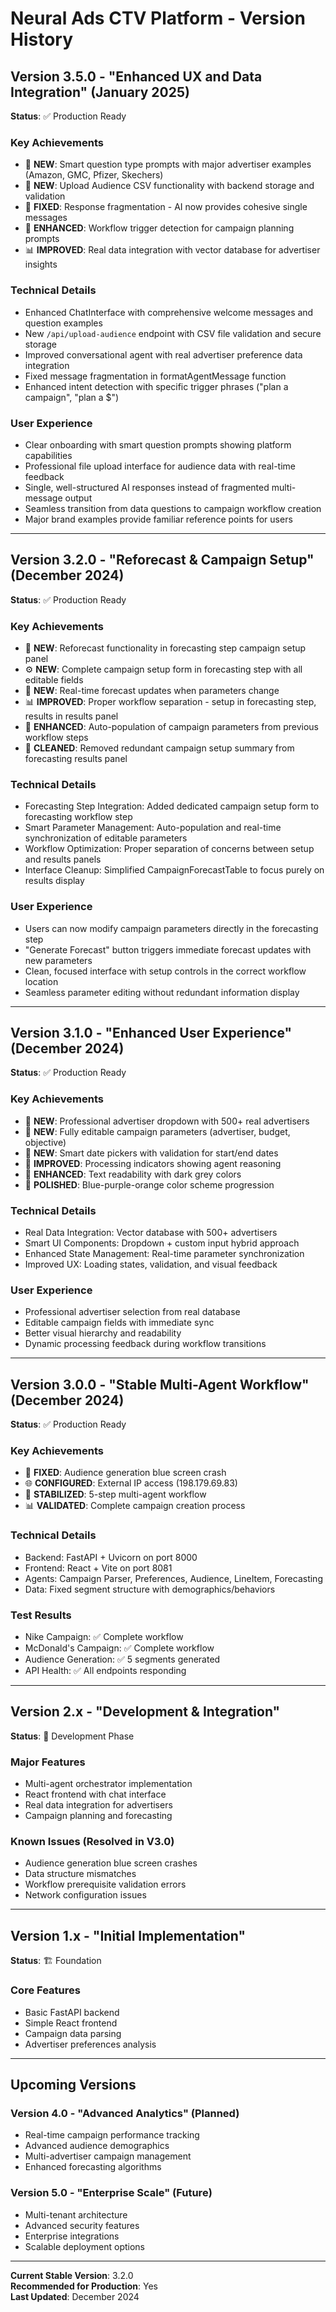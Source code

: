 # Neural Ads CTV Platform - Version History

## Version 3.5.0 - "Enhanced UX and Data Integration" (January 2025)
**Status**: ✅ Production Ready

### Key Achievements
- 🧠 **NEW**: Smart question type prompts with major advertiser examples (Amazon, GMC, Pfizer, Skechers)
- 📁 **NEW**: Upload Audience CSV functionality with backend storage and validation
- 💬 **FIXED**: Response fragmentation - AI now provides cohesive single messages
- 🎯 **ENHANCED**: Workflow trigger detection for campaign planning prompts
- 📊 **IMPROVED**: Real data integration with vector database for advertiser insights

### Technical Details
- Enhanced ChatInterface with comprehensive welcome messages and question examples
- New `/api/upload-audience` endpoint with CSV file validation and secure storage
- Improved conversational agent with real advertiser preference data integration
- Fixed message fragmentation in formatAgentMessage function
- Enhanced intent detection with specific trigger phrases ("plan a campaign", "plan a $")

### User Experience
- Clear onboarding with smart question prompts showing platform capabilities
- Professional file upload interface for audience data with real-time feedback
- Single, well-structured AI responses instead of fragmented multi-message output
- Seamless transition from data questions to campaign workflow creation
- Major brand examples provide familiar reference points for users

---

## Version 3.2.0 - "Reforecast & Campaign Setup" (December 2024)
**Status**: ✅ Production Ready

### Key Achievements
- 🔮 **NEW**: Reforecast functionality in forecasting step campaign setup panel
- ⚙️ **NEW**: Complete campaign setup form in forecasting step with all editable fields
- 🔄 **NEW**: Real-time forecast updates when parameters change
- 📊 **IMPROVED**: Proper workflow separation - setup in forecasting step, results in results panel
- 🎯 **ENHANCED**: Auto-population of campaign parameters from previous workflow steps
- 🧹 **CLEANED**: Removed redundant campaign setup summary from forecasting results panel

### Technical Details
- Forecasting Step Integration: Added dedicated campaign setup form to forecasting workflow step
- Smart Parameter Management: Auto-population and real-time synchronization of editable parameters
- Workflow Optimization: Proper separation of concerns between setup and results panels
- Interface Cleanup: Simplified CampaignForecastTable to focus purely on results display

### User Experience
- Users can now modify campaign parameters directly in the forecasting step
- "Generate Forecast" button triggers immediate forecast updates with new parameters
- Clean, focused interface with setup controls in the correct workflow location
- Seamless parameter editing without redundant information display

---

## Version 3.1.0 - "Enhanced User Experience" (December 2024)
**Status**: ✅ Production Ready

### Key Achievements
- 🏢 **NEW**: Professional advertiser dropdown with 500+ real advertisers
- 📝 **NEW**: Fully editable campaign parameters (advertiser, budget, objective)
- 📅 **NEW**: Smart date pickers with validation for start/end dates
- 🎨 **IMPROVED**: Processing indicators showing agent reasoning
- 📖 **ENHANCED**: Text readability with dark grey colors
- 🎯 **POLISHED**: Blue-purple-orange color scheme progression

### Technical Details
- Real Data Integration: Vector database with 500+ advertisers
- Smart UI Components: Dropdown + custom input hybrid approach
- Enhanced State Management: Real-time parameter synchronization
- Improved UX: Loading states, validation, and visual feedback

### User Experience
- Professional advertiser selection from real database
- Editable campaign fields with immediate sync
- Better visual hierarchy and readability
- Dynamic processing feedback during workflow transitions

---

## Version 3.0.0 - "Stable Multi-Agent Workflow" (December 2024)
**Status**: ✅ Production Ready

### Key Achievements
- 🔧 **FIXED**: Audience generation blue screen crash
- 🌐 **CONFIGURED**: External IP access (198.179.69.83)
- 🤖 **STABILIZED**: 5-step multi-agent workflow
- 📊 **VALIDATED**: Complete campaign creation process

### Technical Details
- Backend: FastAPI + Uvicorn on port 8000
- Frontend: React + Vite on port 8081  
- Agents: Campaign Parser, Preferences, Audience, LineItem, Forecasting
- Data: Fixed segment structure with demographics/behaviors

### Test Results
- Nike Campaign: ✅ Complete workflow
- McDonald's Campaign: ✅ Complete workflow
- Audience Generation: ✅ 5 segments generated
- API Health: ✅ All endpoints responding

---

## Version 2.x - "Development & Integration"
**Status**: 🔄 Development Phase

### Major Features
- Multi-agent orchestrator implementation
- React frontend with chat interface
- Real data integration for advertisers
- Campaign planning and forecasting

### Known Issues (Resolved in V3.0)
- Audience generation blue screen crashes
- Data structure mismatches
- Workflow prerequisite validation errors
- Network configuration issues

---

## Version 1.x - "Initial Implementation"  
**Status**: 🏗️ Foundation

### Core Features
- Basic FastAPI backend
- Simple React frontend
- Campaign data parsing
- Advertiser preferences analysis

---

## Upcoming Versions

### Version 4.0 - "Advanced Analytics" (Planned)
- Real-time campaign performance tracking
- Advanced audience demographics
- Multi-advertiser campaign management
- Enhanced forecasting algorithms

### Version 5.0 - "Enterprise Scale" (Future)
- Multi-tenant architecture
- Advanced security features
- Enterprise integrations
- Scalable deployment options

---

**Current Stable Version**: 3.2.0  
**Recommended for Production**: Yes  
**Last Updated**: December 2024
